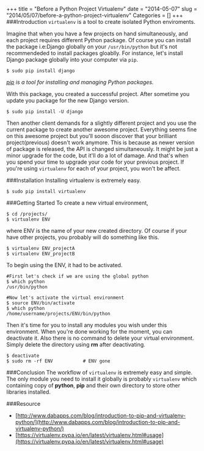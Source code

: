 +++
title = "Before a Python Project Virtualenv"
date = "2014-05-07"
slug = "2014/05/07/before-a-python-project-virtualenv"
Categories = []
+++
###Introduction
`virtualenv` is a tool to create isolated Python enviroments. 

Imagine that when you have a few projects on hand simultaneously, and each project requires different Python package. Of course you can install the package i.e:Django globally on your `/usr/bin/python` but it's not recommendeded to install packages gloablly. <!-- more -->For instance, let's install Django package globally into your computer via `pip`. 

```
$ sudo pip install django
```
*[pip](https://pypi.python.org/pypi/pip) is a tool for installing and managing Python packages.*

With this package, you created a successful project. After sometime you update you package for the new Django version.
```
$ sudo pip install -U django 
```
Then another client demands for a slightly different project and you use the current package to create another awesome project. Everything seems fine on this awesome project but you'll sooon discover that your brilliant project(previous) doesn't work anymore. This is because as newer version of package is released, the API is changed simultaneously. It might be just a minor upgrade for the code, but it'll do a lot of damage. And that's when you spend your time to upgrade your code for your previous project. If you're using `virtualenv` for each of your project, you won't be affect.

###Installation
Installing virtualenv is extremely easy. 
```
$ sudo pip install virtualenv
```

###Getting Started
To create a new virtual environment,
```
$ cd /projects/
$ virtualenv ENV
```
where ENV is the name of your new created directory. Of course if your have other projects, you probably will do something like this.
```
$ virtualenv ENV_projectA
$ virtualenv ENV_projectB
```
To begin using the ENV, it had to be activated.
```
#First let's check if we are using the global python
$ which python 			
/usr/bin/python

#Now let's activate the virtual environment
$ source ENV/bin/activate 
$ which python
/home/username/projects/ENV/bin/python

```
Then it's time for you to install any modules you wish under this environment. When you're done working for the moment, you can deactivate it. Also there is no command to delete your virtual environment. Simply delete the directory using **rm** after deactivating.
```
$ deactivate
$ sudo rm -rf ENV 			# ENV gone
```
###Conclusion
The workflow of `virtualenv` is extremely easy and simple. The only module you need to install it globally is probably `virtualenv` which containing copy of **python**, **pip** and their own directory to store other libraries installed.

###Resource
+ [http://www.dabapps.com/blog/introduction-to-pip-and-virtualenv-python/](http://www.dabapps.com/blog/introduction-to-pip-and-virtualenv-python/)
+ [https://virtualenv.pypa.io/en/latest/virtualenv.html#usage](https://virtualenv.pypa.io/en/latest/virtualenv.html#usage)
